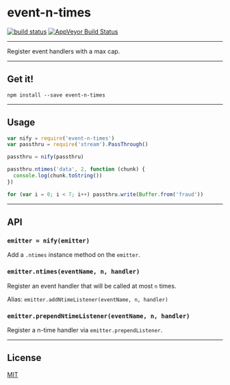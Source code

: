 # event-n-times

[![build status](http://img.shields.io/travis/chiefbiiko/event-n-times.svg?style=flat)](http://travis-ci.org/chiefbiiko/event-n-times) [![AppVeyor Build Status](https://ci.appveyor.com/api/projects/status/github/chiefbiiko/event-n-times?branch=master&svg=true)](https://ci.appveyor.com/project/chiefbiiko/event-n-times)

***

Register event handlers with a max cap.

***

## Get it!

```
npm install --save event-n-times
```

***

## Usage

``` js
var nify = require('event-n-times')
var passthru = require('stream').PassThrough()

passthru = nify(passthru)

passthru.ntimes('data', 2, function (chunk) {
  console.log(chunk.toString())
})

for (var i = 0; i < 7; i++) passthru.write(Buffer.from('fraud'))
```

***

## API

### `emitter = nify(emitter)`

Add a `.ntimes` instance method on the `emitter`.

### `emitter.ntimes(eventName, n, handler)`

Register an event handler that will be called at most `n` times.

Alias: `emitter.addNtimeListener(eventName, n, handler)`

### `emitter.prependNtimeListener(eventName, n, handler)`

Register a n-time handler via `emitter.prependListener`.

***

## License

[MIT](./license.md)
